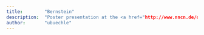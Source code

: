```yaml
---
title:        "Bernstein"
description:  "Poster presentation at the <a href="http://www.nncn.de/de/bernstein-conference/past-conferences/2015">Bernstein Conference 2015</a>"
author:       "ubuechle"
---
```

